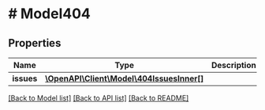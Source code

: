 # # Model404

## Properties

Name | Type | Description | Notes
------------ | ------------- | ------------- | -------------
**issues** | [**\OpenAPI\Client\Model\404IssuesInner[]**](404IssuesInner.md) |  | [optional]

[[Back to Model list]](../../README.md#models) [[Back to API list]](../../README.md#endpoints) [[Back to README]](../../README.md)
